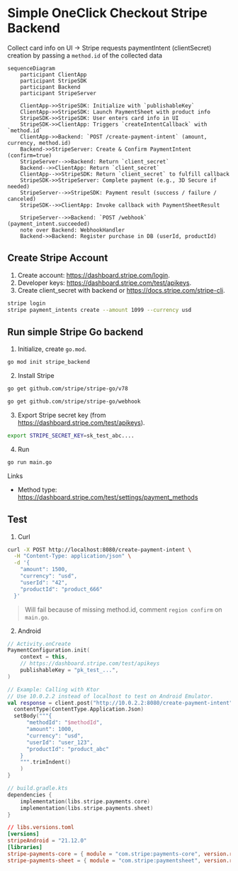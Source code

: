# Simple OneClick Checkout Stripe Backend
Collect card info on UI → Stripe requests paymentIntent (clientSecret) creation by passing a `method.id` of the collected data

```mermaid
sequenceDiagram
    participant ClientApp
    participant StripeSDK
    participant Backend
    participant StripeServer

    ClientApp->>StripeSDK: Initialize with `publishableKey`
    ClientApp->>StripeSDK: Launch PaymentSheet with product info
    StripeSDK->>StripeSDK: User enters card info in UI
    StripeSDK->>ClientApp: Triggers `createIntentCallback` with `method.id`
    ClientApp->>Backend: `POST /create-payment-intent` (amount, currency, method.id)
    Backend->>StripeServer: Create & Confirm PaymentIntent (confirm=true)
    StripeServer-->>Backend: Return `client_secret`
    Backend-->>ClientApp: Return `client_secret`
    ClientApp-->>StripeSDK: Return `client_secret` to fulfill callback
    StripeSDK->>StripeServer: Complete payment (e.g., 3D Secure if needed)
    StripeServer-->>StripeSDK: Payment result (success / failure / canceled)
    StripeSDK-->>ClientApp: Invoke callback with PaymentSheetResult

    StripeServer-->>Backend: `POST /webhook` (payment_intent.succeeded)
    note over Backend: WebhookHandler
    Backend->>Backend: Register purchase in DB (userId, productId)
```

## Create Stripe Account
1. Create account: https://dashboard.stripe.com/login.
2. Developer keys: https://dashboard.stripe.com/test/apikeys.
3. Create client_secret with backend or https://docs.stripe.com/stripe-cli.
```bash
stripe login
stripe payment_intents create --amount 1099 --currency usd
```

## Run simple Stripe Go backend
1. Initialize, create `go.mod`.
```bash
go mod init stripe_backend
```

2. Install Stripe
```bash
go get github.com/stripe/stripe-go/v78
```
```bash
go get github.com/stripe/stripe-go/webhook
```

3. Export Stripe secret key (from https://dashboard.stripe.com/test/apikeys).
```bash
export STRIPE_SECRET_KEY=sk_test_abc....
```

4. Run
```bash
go run main.go
```
Links
* Method type: https://dashboard.stripe.com/test/settings/payment_methods


## Test

1. Curl
```bash
curl -X POST http://localhost:8080/create-payment-intent \
  -H "Content-Type: application/json" \
  -d '{
    "amount": 1500,
    "currency": "usd",
    "userId": "42",
    "productId": "product_666"
  }'
```
> Will fail because of missing method.id, comment `region confirm` on `main.go`.

2. Android
```kotlin
// Activity.onCreate
PaymentConfiguration.init(
    context = this,
    // https://dashboard.stripe.com/test/apikeys
    publishableKey = "pk_test_...",
)

// Example: Calling with Ktor
// Use 10.0.2.2 instead of localhost to test on Android Emulator.
val response = client.post("http://10.0.2.2:8080/create-payment-intent") {
  contentType(ContentType.Application.Json)
  setBody("""{
      "methodId": "$methodId",
      "amount": 1000,
      "currency": "usd",
      "userId": "user_123",
      "productId": "product_abc"
    }
    """.trimIndent()
    )
}
```

```kts
// build.gradle.kts
dependencies {
    implementation(libs.stripe.payments.core)
    implementation(libs.stripe.payments.sheet)
}
```

```toml
// libs.versions.toml
[versions]
stripeAndroid = "21.12.0"
[libraries]
stripe-payments-core = { module = "com.stripe:payments-core", version.ref = "stripeAndroid" }
stripe-payments-sheet = { module = "com.stripe:paymentsheet", version.ref = "stripeAndroid" }
```
